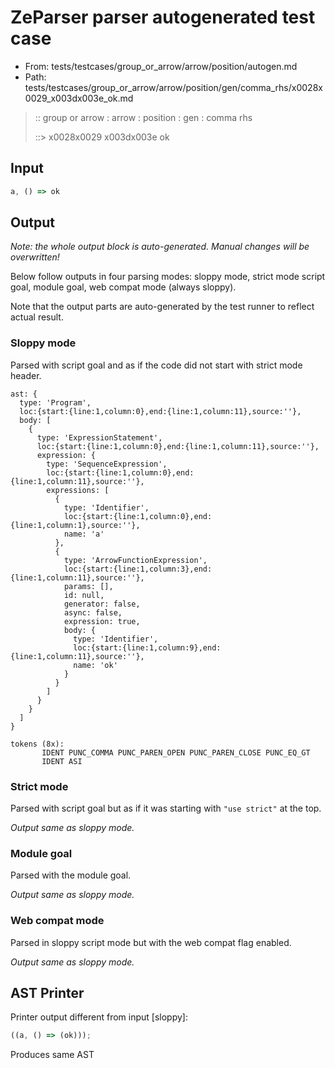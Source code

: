 # ZeParser parser autogenerated test case

- From: tests/testcases/group_or_arrow/arrow/position/autogen.md
- Path: tests/testcases/group_or_arrow/arrow/position/gen/comma_rhs/x0028x0029_x003dx003e_ok.md

> :: group or arrow : arrow : position : gen : comma rhs
>
> ::> x0028x0029 x003dx003e ok

## Input


`````js
a, () => ok
`````

## Output

_Note: the whole output block is auto-generated. Manual changes will be overwritten!_

Below follow outputs in four parsing modes: sloppy mode, strict mode script goal, module goal, web compat mode (always sloppy).

Note that the output parts are auto-generated by the test runner to reflect actual result.

### Sloppy mode

Parsed with script goal and as if the code did not start with strict mode header.

`````
ast: {
  type: 'Program',
  loc:{start:{line:1,column:0},end:{line:1,column:11},source:''},
  body: [
    {
      type: 'ExpressionStatement',
      loc:{start:{line:1,column:0},end:{line:1,column:11},source:''},
      expression: {
        type: 'SequenceExpression',
        loc:{start:{line:1,column:0},end:{line:1,column:11},source:''},
        expressions: [
          {
            type: 'Identifier',
            loc:{start:{line:1,column:0},end:{line:1,column:1},source:''},
            name: 'a'
          },
          {
            type: 'ArrowFunctionExpression',
            loc:{start:{line:1,column:3},end:{line:1,column:11},source:''},
            params: [],
            id: null,
            generator: false,
            async: false,
            expression: true,
            body: {
              type: 'Identifier',
              loc:{start:{line:1,column:9},end:{line:1,column:11},source:''},
              name: 'ok'
            }
          }
        ]
      }
    }
  ]
}

tokens (8x):
       IDENT PUNC_COMMA PUNC_PAREN_OPEN PUNC_PAREN_CLOSE PUNC_EQ_GT
       IDENT ASI
`````

### Strict mode

Parsed with script goal but as if it was starting with `"use strict"` at the top.

_Output same as sloppy mode._

### Module goal

Parsed with the module goal.

_Output same as sloppy mode._

### Web compat mode

Parsed in sloppy script mode but with the web compat flag enabled.

_Output same as sloppy mode._

## AST Printer

Printer output different from input [sloppy]:

````js
((a, () => (ok)));
````

Produces same AST
